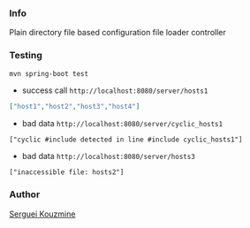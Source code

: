 ### Info
Plain directory file based configuration file loader controller


### Testing
```sh
mvn spring-boot test
```
* success call `http://localhost:8080/server/hosts1`

```json
["host1","host2","host3","host4"]
```
* bad data
`http://localhost:8080/server/cyclic_hosts1`


```text
["cyclic #include detected in line #include cyclic_hosts1"]
```
* bad data
`http://localhost:8080/server/hosts3`
```text
["inaccessible file: hosts2"]
```

### Author
[Serguei Kouzmine](kouzmine_serguei@yahoo.com)



